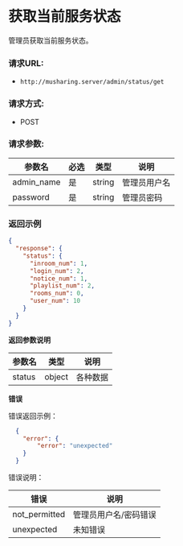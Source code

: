 # 获取当前服务状态

管理员获取当前服务状态。

### 请求URL:

- `http://musharing.server/admin/status/get`
### 请求方式:

- POST 

### 请求参数:

| 参数名     | 必选 | 类型   | 说明         |
| ---------- | ---- | ------ | ------------ |
| admin_name | 是   | string | 管理员用户名 |
| password   | 是   | string | 管理员密码   |

 ### 返回示例

```json
{
  "response": {
    "status": {
      "inroom_num": 1, 
      "login_num": 2, 
      "notice_num": 1, 
      "playlist_num": 2, 
      "rooms_num": 0, 
      "user_num": 10 
    }
  }
}
```

**返回参数说明** 

| 参数名 | 类型   | 说明     |
| ------ | ------ | -------- |
| status | object | 各种数据 |

 **错误** 

错误返回示例：

```json
  {
    "error": {
        "error": "unexpected"
    }
  }
```

错误说明：

| 错误          | 说明                  |
| ------------- | --------------------- |
| not_permitted | 管理员用户名/密码错误 |
| unexpected    | 未知错误              |